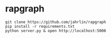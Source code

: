 # rapgraph

```shell
git clone https://github.com/jahrlin/rapgraph
pip install -r requirements.txt
python server.py & open http://localhost:5000
```
